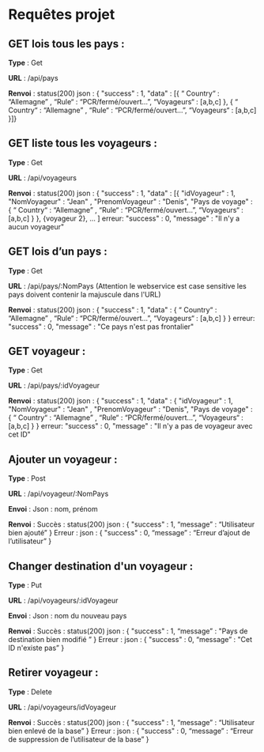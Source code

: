 # Requêtes projet

## GET lois tous les pays :

**Type** : Get

**URL** : /api/pays

**Renvoi** : status(200) json : {
	"success" : 1,
	"data" : [{ 
		“ Country“ : “Allemagne” ,
		“Rule“ : “PCR/fermé/ouvert…”,
		“Voyageurs“ : [a,b,c]
},
{
“ Country“ : “Allemagne” ,
		“Rule“ : “PCR/fermé/ouvert…”,
		“Voyageurs“ : [a,b,c]
	}]}

## GET liste tous les voyageurs :

**Type** : Get

**URL** : /api/voyageurs

**Renvoi** : status(200) json : {
	"success" : 1,
	"data" : [{ 
		"idVoyageur" : 1,
 		"NomVoyageur" : "Jean" ,
		"PrenomVoyageur" : "Denis",
		"Pays de voyage" : {
			“ Country“ : “Allemagne” ,
			“Rule“ : “PCR/fermé/ouvert…”,
			“Voyageurs“ : [a,b,c]
			}
}, {voyageur 2}, ...
]
erreur: 
	"success" : 0,
	"message" : "Il n'y a aucun voyageur"

## GET lois d’un pays :

**Type** : Get

**URL** : /api/pays/:NomPays (Attention le webservice est case sensitive les pays doivent contenir la majuscule dans l'URL)

**Renvoi** : status(200) json : {
	"success" : 1,
	"data" : { 
		“ Country“ : “Allemagne” ,
		“Rule“ : “PCR/fermé/ouvert…”,
		“Voyageurs“ : [a,b,c]
	}
}
erreur: 
	"success" : 0,
	"message" : "Ce pays n'est pas frontalier"

## GET voyageur :

**Type** : Get

**URL** : /api/pays/:idVoyageur

**Renvoi** : status(200) json : {
	"success" : 1,
	"data" : { 
		"idVoyageur" : 1,
 		"NomVoyageur" : "Jean" ,
		"PrenomVoyageur" : "Denis",
		"Pays de voyage" : {
			“ Country“ : “Allemagne” ,
			“Rule“ : “PCR/fermé/ouvert…”,
			“Voyageurs“ : [a,b,c]
			}
		}
erreur: 
	"success" : 0,
	"message" : "Il n'y a pas de voyageur avec cet ID"

## Ajouter un voyageur :

**Type** : Post

**URL** : /api/voyageur/:NomPays

**Envoi** : 
Json : nom, prénom

**Renvoi** :
Succès : status(200) json : {
	"success" : 1,
	“message” : “Utilisateur bien ajouté”
}
Erreur : json : {
	"success" : 0,
	“message” : “Erreur d’ajout de l’utilisateur”
}

## Changer destination d'un voyageur :

**Type** : Put

**URL** : /api/voyageurs/:idVoyageur

**Envoi** : 
Json : nom du nouveau pays

**Renvoi** :
Succès : status(200) json : {
	"success" : 1,
	“message” : "Pays de destination bien modifié ”
}
Erreur : json : {
	"success" : 0,
	“message” : "Cet ID n'existe pas”
}

## Retirer voyageur :

**Type** : Delete

**URL** : /api/voyageurs/idVoyageur

**Renvoi** :
Succès : status(200) json : {
	"success" : 1,
	“message” : “Utilisateur bien enlevé de la base”
}
Erreur : json : {
	"success" : 0,
	“message” : “Erreur de suppression de l’utilisateur de la base”
}

